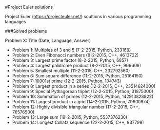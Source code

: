 #Project Euler solutions

Project Euler (https://projecteuler.net/) soultions in various programming languages

###Solved problems

Problem X: Title (Date, Language, Answer)

* Problem 1: Multiples of 3 and 5 (7-2-2015, Python, 233168)
* Problem 2: Even Fibonacci numbers (8-2-2015, C++, 4613732)
* Problem 3: Largest prime factor (8-2-2015, Python, 6857)
* Problem 4: Largest palidrome product (8-2-2015, C++, 906609)
* Problem 5: Smallest multiple (11-2-2015, C++, 232792560)
* Problem 6: Sum square difference (11-2-2015, Python, 25164150)
* Problem 7: 10001st prime (12-2-2015, Python, 104743)
* Problem 8: Largest product in a series (12-2-2015, C++, 23514624000)
* Problem 9: Special Pythagorean triplet (12-2-2015, Python, 31875000)
* Problem 10: Summation of primes (12-2-2015, Python, 142913828922)
* Problem 11: Largest product in a grid (14-2-2015, Python, 70600674)
* Problem 12: Highly divisible triangular number (17-2-2015, C++, 76576500)
* Problem 13: Large sum (19-2-2015, Python, 5537376230)
* Prolbem 14: Longest Collatz sequence (22-2-2015, C++, 837799)

